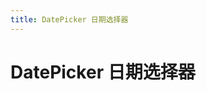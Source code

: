 ```yaml
---
title: DatePicker 日期选择器
---
```

# DatePicker 日期选择器 

<ClientOnly>
  <date-picker-demo></date-picker-demo>
</ClientOnly>

<date-picker-attributes></date-picker-attributes>